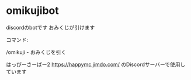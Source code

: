# omikujibot
discordのbotです
おみくじが引けます

コマンド:

/omikuji - おみくじを引く

はっぴーさーばー2 https://happymc.jimdo.com/
のDiscordサーバーで使用しています
